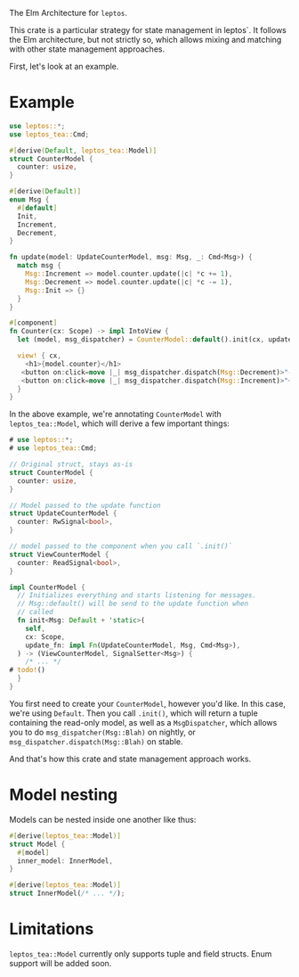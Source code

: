 The Elm Architecture for `leptos`.

This crate is a particular strategy for state management
in leptos`. It follows the Elm architecture, but not
strictly so, which allows mixing and matching with other state
management approaches.

First, let's look at an example.

# Example
```rust
use leptos::*;
use leptos_tea::Cmd;

#[derive(Default, leptos_tea::Model)]
struct CounterModel {
  counter: usize,
}

#[derive(Default)]
enum Msg {
  #[default]
  Init,
  Increment,
  Decrement,
}

fn update(model: UpdateCounterModel, msg: Msg, _: Cmd<Msg>) {
  match msg {
    Msg::Increment => model.counter.update(|c| *c += 1),
    Msg::Decrement => model.counter.update(|c| *c -= 1),
    Msg::Init => {}
  }
}

#[component]
fn Counter(cx: Scope) -> impl IntoView {
  let (model, msg_dispatcher) = CounterModel::default().init(cx, update);

  view! { cx,
    <h1>{model.counter}</h1>
   <button on:click=move |_| msg_dispatcher.dispatch(Msg::Decrement)>"-"</button>
   <button on:click=move |_| msg_dispatcher.dispatch(Msg::Increment)>"+"</button>
  }
}
```

In the above example, we're annotating `CounterModel` with
`leptos_tea::Model`, which will derive a few important things:

```rust
# use leptos::*;
# use leptos_tea::Cmd;

// Original struct, stays as-is
struct CounterModel {
  counter: usize,
}

// Model passed to the update function
struct UpdateCounterModel {
  counter: RwSignal<bool>,
}

// model passed to the component when you call `.init()`
struct ViewCounterModel {
  counter: ReadSignal<bool>,
}

impl CounterModel {
  // Initializes everything and starts listening for messages.
  // Msg::default() will be send to the update function when
  // called
  fn init<Msg: Default + 'static>(
    self,
    cx: Scope,
    update_fn: impl Fn(UpdateCounterModel, Msg, Cmd<Msg>),
  ) -> (ViewCounterModel, SignalSetter<Msg>) {
    /* ... */
# todo!()
  }
}
```

You first need to create your `CounterModel`, however you'd like.
In this case, we're using `Default`. Then you call `.init()`,
which will return a tuple containing the read-only model, as well
as a `MsgDispatcher`, which allows you to do `msg_dispatcher(Msg::Blah)`
on nightly, or `msg_dispatcher.dispatch(Msg::Blah)` on stable.

And that's how this crate and state management approach works.

# Model nesting

Models can be nested inside one another like thus:

```rust
#[derive(leptos_tea::Model)]
struct Model {
  #[model]
  inner_model: InnerModel,
}

#[derive(leptos_tea::Model)]
struct InnerModel(/* ... */);
```

# Limitations

`leptos_tea::Model` currently only supports tuple and field structs.
Enum support will be added soon.